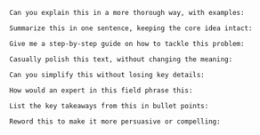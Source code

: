    ```text
Can you explain this in a more thorough way, with examples:
   ```
   
   ```text
Summarize this in one sentence, keeping the core idea intact: 
   ```

   ```text
Give me a step-by-step guide on how to tackle this problem:
   ```

   ```text
Casually polish this text, without changing the meaning:
   ```

   ```text
Can you simplify this without losing key details:
   ```

   ```text
How would an expert in this field phrase this:
   ```

   ```text
List the key takeaways from this in bullet points:
   ```

   ```text
Reword this to make it more persuasive or compelling:
   ```